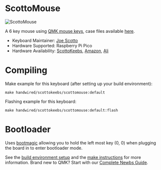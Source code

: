 # ScottoMouse

![ScottoMouse](https://i.imgur.com/yjnhyXWh.jpeg)

A 6 key mouse using [QMK mouse keys](https://github.com/qmk/qmk_firmware/blob/master/docs/feature_mouse_keys.md), case files available [here](https://github.com/joe-scotto/scottokeebs.git).

-   Keyboard Maintainer: [Joe Scotto](https://github.com/joe-scotto)
-   Hardware Supported: Raspberry Pi Pico
-   Hardware Availability: [ScottoKeebs](https://scottokeebs.com), [Amazon](https://amazon.com), [Ali](https://amazon.com)

# Compiling

Make example for this keyboard (after setting up your build environment):

    make handwired/scottokeebs/scottomouse:default

Flashing example for this keyboard:

    make handwired/scottokeebs/scottomouse:default:flash

# Bootloader

Uses [bootmagic](https://github.com/qmk/qmk_firmware/blob/master/docs/feature_bootmagic.md) allowing you to hold the left most key (0, 0) when plugging the board in to enter bootloader mode.

See the [build environment setup](https://docs.qmk.fm/#/getting_started_build_tools) and the [make instructions](https://docs.qmk.fm/#/getting_started_make_guide) for more information. Brand new to QMK? Start with our [Complete Newbs Guide](https://docs.qmk.fm/#/newbs).
